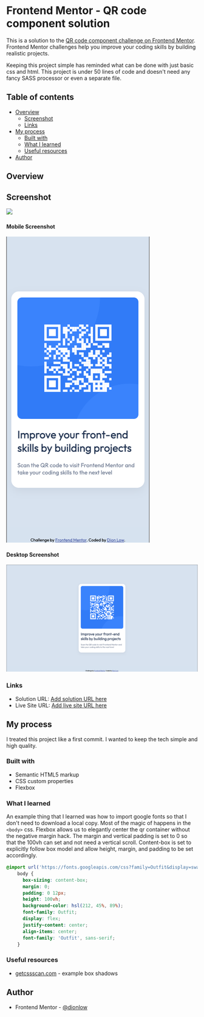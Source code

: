 # Frontend Mentor - QR code component solution

This is a solution to the [QR code component challenge on Frontend Mentor](https://www.frontendmentor.io/challenges/qr-code-component-iux_sIO_H). Frontend Mentor challenges help you improve your coding skills by building realistic projects. 

Keeping this project simple has reminded what can be done with just basic css and html. This project is under 50 lines of code and doesn't need any fancy SASS processor or even a separate file. 

## Table of contents

- [Overview](#overview)
  - [Screenshot](#screenshot)
  - [Links](#links)
- [My process](#my-process)
  - [Built with](#built-with)
  - [What I learned](#what-i-learned)
  - [Useful resources](#useful-resources)
- [Author](#author)


## Overview

## Screenshot

![](./screenshot.jpg)

#### Mobile Screenshot
![](./images/mobile-screenshot.png)

#### Desktop Screenshot
![](./images/desktop-screenshot.png)

### Links

- Solution URL: [Add solution URL here](https://your-solution-url.com)
- Live Site URL: [Add live site URL here](https://your-live-site-url.com)

## My process

I treated this project like a first commit. I wanted to keep the tech simple and high quality. 

### Built with

- Semantic HTML5 markup
- CSS custom properties
- Flexbox

### What I learned

An example thing that I learned was how to import google fonts so that I don't need to download a local copy. Most of the magic of happens in the `<body>` css. Flexbox allows us to elegantly center the qr container without the negative margin hack. The margin and vertical padding is set to 0 so that the 100vh can set and not need a vertical scroll. Content-box is set to explicitly follow box model and allow height, margin, and padding to be set accordingly.

```css
@import url('https://fonts.googleapis.com/css?family=Outfit&display=swap');
    body { 
      box-sizing: content-box;
      margin: 0;
      padding: 0 12px;
      height: 100vh;
      background-color: hsl(212, 45%, 89%); 
      font-family: Outfit; 
      display: flex;
      justify-content: center;
      align-items: center;
      font-family: 'Outfit', sans-serif;      
    }
```

### Useful resources

- [getcssscan.com](https://getcssscan.com/css-box-shadow-examples) - example box shadows 

## Author

- Frontend Mentor - [@dionlow](https://www.frontendmentor.io/profile/dionlow)

